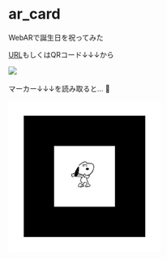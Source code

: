 # ar_card
WebARで誕生日を祝ってみた

[URL](https://mizuki-n-2.github.io/ar_card/)もしくはQRコード↓↓↓から

<img src="https://user-images.githubusercontent.com/68286540/161409800-87a9e7d8-ce5b-4ae7-ac99-6c2bc34c3bcf.png" width="150px">

マーカー↓↓↓を読み取ると... 👀

<img src="assets/img/pattern-snoopy_dance.png" width="300px">
